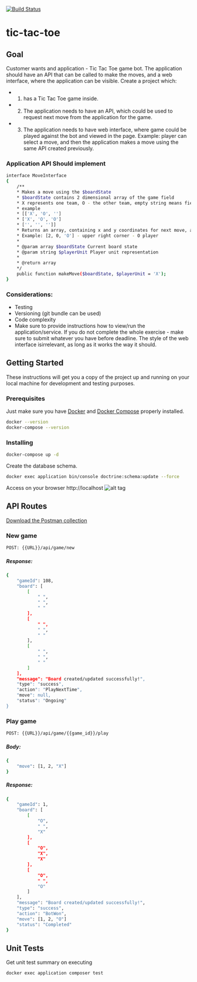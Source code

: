 [![Build Status](https://travis-ci.com/rsilveira65/tic-tac-toe.svg?token=z2yf7ZpVZudwz9Cxdor9&branch=master)](https://travis-ci.com/rsilveira65/tic-tac-toe)

# tic-tac-toe

## Goal

Customer wants and application - Tic Tac Toe game bot. The application
should have an API that can be called to make the moves, and a web
interface, where the application can be visible. Create a project which:

- 1. has a Tic Tac Toe game inside.
- 2. The application needs to have an API, which could be used to request next move from the application for the game.
- 3. The application needs to have web interface, where game could be played against the bot and viewed in the page. Example: player can select a
move, and then the application makes a move using the same API created previously.

### Application API Should implement

```sh
interface MoveInterface
{
    /**
    * Makes a move using the $boardState
    * $boardState contains 2 dimensional array of the game field
    * X represents one team, O - the other team, empty string means field is not yet taken.
    * example
    * [['X', 'O', '']
    * ['X', 'O', 'O']
    * ['', '', '']]
    * Returns an array, containing x and y coordinates for next move, and the unit that now occupies it.
    * Example: [2, 0, 'O'] - upper right corner - O player
    *
    * @param array $boardState Current board state
    * @param string $playerUnit Player unit representation
    *
    * @return array
    */
    public function makeMove($boardState, $playerUnit = 'X');
}
```
### Considerations:
- Testing
- Versioning (git bundle can be used)
- Code complexity
- Make sure to provide instructions how to view/run the application/service. If you do not complete the whole exercise - make sure to submit whatever you have before deadline. The style of the web interface isirrelevant, as long as it works the way it should.

## Getting Started

These instructions will get you a copy of the project up and running on your local machine for development and testing purposes.

### Prerequisites
Just make sure you have [Docker](https://docs.docker.com/install/) and [Docker Compose](https://docs.docker.com/compose/install/) properly installed.

```sh
docker --version
docker-compose --version
```

### Installing

```sh
docker-compose up -d
```

Create the database schema.

```sh
docker exec application bin/console doctrine:schema:update --force
```

Access on your browser http://localhost
![alt tag](http://i.imgur.com/S8HTx9G.png)


## API Routes
[Download the Postman collection](https://www.getpostman.com/collections/1f42decf154f1d5ab3f1)
### New game
```bash
POST: {{URL}}/api/game/new
```
##### Response:
```bash
{
    "gameId": 108,
    "board": [
        [
            " ",
            " ",
            " "
        ],
        [
            " ",
            " ",
            " "
        ],
        [
            " ",
            " ",
            " "
        ]
    ],
    "message": "Board created/updated successfully!",
    "type": "success",
    "action": "PlayNextTime",
    "move": null,
    "status": "Ongoing"
}
```

### Play game
```bash
POST: {{URL}}/api/game/{{game_id}}/play
```
##### Body:
```bash
{
    "move": [1, 2, "X"]
}
```
##### Response:
```bash
{
    "gameId": 1,
    "board": [
        [
            "O",
            " ",
            "X"
        ],
        [
            "O",
            "X",
            "X"
        ],
        [
            "O",
            " ",
            "O"
        ]
    ],
    "message": "Board created/updated successfully!",
    "type": "success",
    "action": "BotWon",
    "move": [1, 2, "O"]
    "status": "Completed"
}
```

## Unit Tests
Get unit test summary on executing

```sh
docker exec application composer test
```